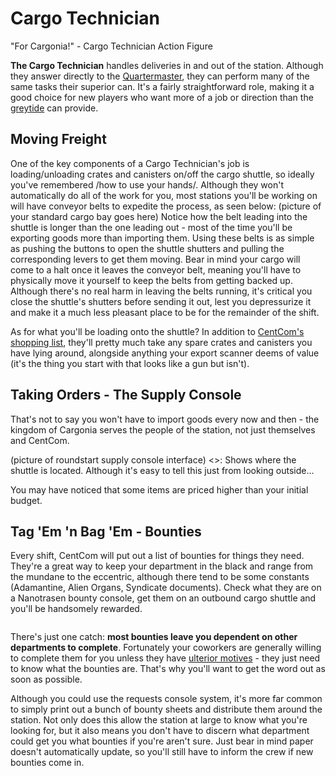 Cargo Technician
===

"For Cargonia!" - Cargo Technician Action Figure

**The Cargo Technician** handles deliveries in and out of the station. Although they answer directly to the [Quartermaster](/citadel-wiki/main/roles/command/quartermaster.md), they can perform many of the same tasks their superior can. It's a fairly straightforward role, making it a good choice for new players who want more of a job or direction than the [greytide](/citadel-wiki/main/roles/civillian/assistant.md) can provide.

## Moving Freight

One of the key components of a Cargo Technician's job is loading/unloading crates and canisters on/off the cargo shuttle, so ideally you've remembered /how to use your hands/. Although they won't automatically do all of the work for you, most stations you'll be working on will have conveyor belts to expedite the process, as seen below: (picture of your standard cargo bay goes here) Notice how the belt leading into the shuttle is longer than the one leading out - most of the time you'll be exporting goods more than importing them. Using these belts is as simple as pushing the buttons to open the shuttle shutters and pulling the corresponding levers to get them moving. Bear in mind your cargo will come to a halt once it leaves the conveyor belt, meaning you'll have to physically move it yourself to keep the belts from getting backed up. Although there's no real harm in leaving the belts running, it's critical you close the shuttle's shutters before sending it out, lest you depressurize it and make it a much less pleasant place to be for the remainder of the shift.

As for what you'll be loading onto the shuttle? In addition to [CentCom's shopping list](#tag-em-n-bag-em---bounties), they'll pretty much take any spare crates and canisters you have lying around, alongside anything your export scanner deems of value (it's the thing you start with that looks like a gun but isn't).

## Taking Orders - The Supply Console

That's not to say you won't have to import goods every now and then - the kingdom of Cargonia serves the people of the station, not just themselves and CentCom.

(picture of roundstart supply console interface) <>: Shows where the shuttle is located. Although it's easy to tell this just from looking outside...

You may have noticed that some items are priced higher than your initial budget.

## Tag 'Em 'n Bag 'Em - Bounties

Every shift, CentCom will put out a list of bounties for things they <want> need. They're a great way to keep your department in the black and range from the mundane to the eccentric, although there tend to be some constants (Adamantine, Alien Organs, Syndicate documents). Check what they are on a Nanotrasen bounty console, get them on an outbound cargo shuttle and you'll be handsomely rewarded.

<image of the bounty console>

There's just one catch: **most bounties leave you dependent on other departments to complete**. Fortunately your coworkers are generally willing to complete them for you unless they have [ulterior motives](/citadel-wiki/main/roles/antagonist) - they just need to know what the bounties are. That's why you'll want to get the word out as soon as possible.

Although you could use the requests console system, it's more far common to simply print out a bunch of bounty sheets and distribute them around the station. Not only does this allow the station at large to know what you're looking for, but it also means you don't have to discern what department could get you what bounties if you're aren't sure. Just bear in mind paper doesn't automatically update, so you'll still have to inform the crew if new bounties come in.


